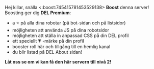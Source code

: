 Hej killar, snälla <:boost:745415781453529138> **Boost** denna server! Boosting ger dig **DEL Premium**:
- a ⭐ på alla dina robotar (på bot-sidan och på listsidor)
- möjligheten att använda JS på dina robotsidor
- möjligheten att ställa in anpassad CSS på din DEL profil
- ett speciellt 💗 -märke på din profil
- booster roll här och tillgång till en hemlig kanal
- du blir listad på DEL About sidan!

__Låt oss se om vi kan få den här servern till nivå 2!__
